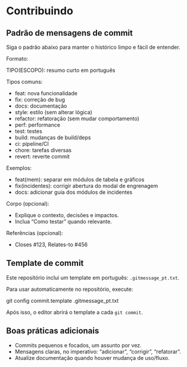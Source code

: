Contribuindo
============

Padrão de mensagens de commit
-----------------------------

Siga o padrão abaixo para manter o histórico limpo e fácil de entender.

Formato:

  TIPO(ESCOPO): resumo curto em português

Tipos comuns:
- feat: nova funcionalidade
- fix: correção de bug
- docs: documentação
- style: estilo (sem alterar lógica)
- refactor: refatoração (sem mudar comportamento)
- perf: performance
- test: testes
- build: mudanças de build/deps
- ci: pipeline/CI
- chore: tarefas diversas
- revert: reverte commit

Exemplos:
- feat(mem): separar em módulos de tabela e gráficos
- fix(incidentes): corrigir abertura do modal de engrenagem
- docs: adicionar guia dos módulos de incidentes

Corpo (opcional):
- Explique o contexto, decisões e impactos.
- Inclua “Como testar” quando relevante.

Referências (opcional):
- Closes #123, Relates-to #456

Template de commit
------------------

Este repositório inclui um template em português: `.gitmessage_pt.txt`.

Para usar automaticamente no repositório, execute:

  git config commit.template .gitmessage_pt.txt

Após isso, o editor abrirá o template a cada `git commit`.

Boas práticas adicionais
------------------------
- Commits pequenos e focados, um assunto por vez.
- Mensagens claras, no imperativo: “adicionar”, “corrigir”, “refatorar”.
- Atualize documentação quando houver mudança de uso/fluxo.

